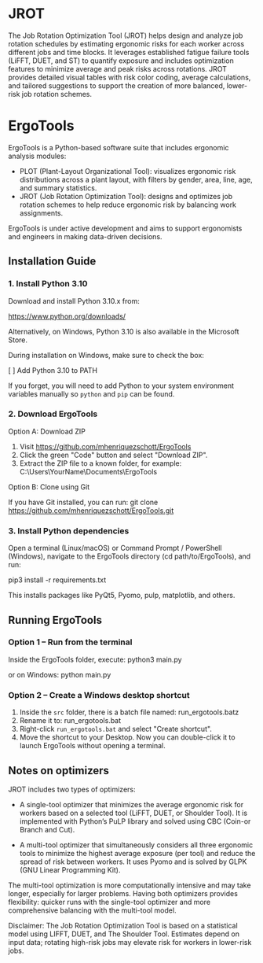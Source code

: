 # JROT

The Job Rotation Optimization Tool (JROT) helps design and analyze job rotation schedules by estimating ergonomic risks for each worker across different jobs and time blocks. 
It leverages established fatigue failure tools (LiFFT, DUET, and ST) to quantify exposure and includes optimization features to minimize average and peak risks across rotations. 
JROT provides detailed visual tables with risk color coding, average calculations, and tailored suggestions to support the creation of more balanced, lower-risk job rotation schemes.


# ErgoTools

ErgoTools is a Python-based software suite that includes ergonomic analysis modules:

- PLOT (Plant-Layout Organizational Tool): visualizes ergonomic risk distributions across a plant layout, with filters by gender, area, line, age, and summary statistics.
- JROT (Job Rotation Optimization Tool): designs and optimizes job rotation schemes to help reduce ergonomic risk by balancing work assignments.

ErgoTools is under active development and aims to support ergonomists and engineers in making data-driven decisions.

## Installation Guide

### 1. Install Python 3.10

Download and install Python 3.10.x from:

https://www.python.org/downloads/

Alternatively, on Windows, Python 3.10 is also available in the Microsoft Store.

During installation on Windows, make sure to check the box:

[ ] Add Python 3.10 to PATH

If you forget, you will need to add Python to your system environment variables manually so `python` and `pip` can be found.

### 2. Download ErgoTools

Option A: Download ZIP

1. Visit https://github.com/mhenriquezschott/ErgoTools
2. Click the green "Code" button and select "Download ZIP".
3. Extract the ZIP file to a known folder, for example:
   C:\Users\YourName\Documents\ErgoTools

Option B: Clone using Git

If you have Git installed, you can run:
git clone https://github.com/mhenriquezschott/ErgoTools.git

### 3. Install Python dependencies
Open a terminal (Linux/macOS) or Command Prompt / PowerShell (Windows), navigate to the ErgoTools directory (cd path/to/ErgoTools), and run:

pip3 install -r requirements.txt

This installs packages like PyQt5, Pyomo, pulp, matplotlib, and others.

## Running ErgoTools

### Option 1 – Run from the terminal

Inside the ErgoTools folder, execute:
python3 main.py

or on Windows:
python main.py

### Option 2 – Create a Windows desktop shortcut

1. Inside the `src` folder, there is a batch file named: run_ergotools.batz
2. Rename it to: run_ergotools.bat
3. Right-click `run_ergotools.bat` and select "Create shortcut".
4. Move the shortcut to your Desktop. Now you can double-click it to launch ErgoTools without opening a terminal.

## Notes on optimizers

JROT includes two types of optimizers:

- A single-tool optimizer that minimizes the average ergonomic risk for workers based on a selected tool (LiFFT, DUET, or Shoulder Tool). It is implemented with Python’s PuLP library and solved using CBC (Coin-or Branch and Cut).

- A multi-tool optimizer that simultaneously considers all three ergonomic tools to minimize the highest average exposure (per tool) and reduce the spread of risk between workers. It uses Pyomo and is solved by GLPK (GNU Linear Programming Kit).

The multi-tool optimization is more computationally intensive and may take longer, especially for larger problems. Having both optimizers provides flexibility: quicker runs with the single-tool optimizer and more comprehensive balancing with the multi-tool model.

Disclaimer: The Job Rotation Optimization Tool is based on a statistical model using LIFFT, DUET, and The Shoulder Tool. Estimates depend on input data; rotating high-risk jobs may elevate risk for workers in lower-risk jobs.


